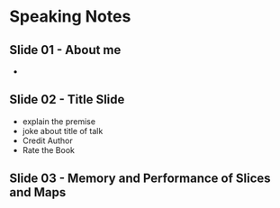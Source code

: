# Speaking Notes

## Slide 01 - About me
- 

## Slide 02 - Title Slide
- explain the premise
- joke about title of talk
- Credit Author
- Rate the Book

## Slide 03 -  Memory and Performance of Slices and Maps


